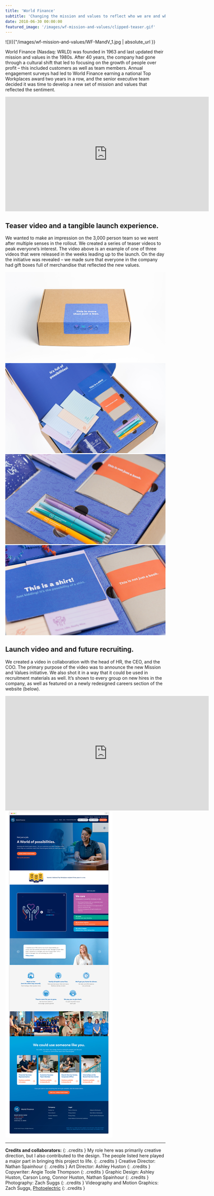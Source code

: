```yaml
---
title: 'World Finance'
subtitle: 'Changing the mission and values to reflect who we are and who we want to be.'
date: 2018-06-30 00:00:00
featured_image: '/images/wf-mission-and-values/clipped-teaser.gif'
---
```


![]({{"/images/wf-mission-and-values/WF-MandV_1.jpg | absolute_url }}

World Finance (Nasdaq: WRLD) was founded in 1963 and last updated their mission and values in the 1980s. After 40 years, the company had gone through a cultural shift that led to focusing on the growth of people over profit – this included customers as well as team members. Annual engagement surveys had led to World Finance earning a national Top Workplaces award two years in a row, and the senior executive team decided it was time to develop a new set of mission and values that reflected the sentiment. 

<iframe src="https://player.vimeo.com/video/849984192" width="640" height="360" frameborder="0" allowfullscreen></iframe>


## Teaser video and  a tangible launch experience.

We wanted to make an impression on the 3,000 person team so we went after multiple senses in the rollout. We created a series of teaser videos to peak everyone’s interest. The video above is an example of one of three videos that were released in the weeks leading up to the launch. On the day the initiative was revealed – we made sure that everyone in the company had gift boxes full of merchandise that reflected the new values.  

<div class="gallery" data-columns="2">
	<img src="/images/wf-mission-and-values/WF-MandV_4.jpg">
	<img src="/images/wf-mission-and-values/WF-MandV_2.jpg">
	<img src="/images/wf-mission-and-values/WF-MandV_3.jpg">
	<img src="/images/wf-mission-and-values/WF-MandV_5.jpg">
</div>


## Launch video and and future recruiting.

We created a video in collaboration with the head of HR, the CEO, and the COO. The primary purpose of the video was to announce the new Mission and Values initiative. We also shot it in a way that it could be used in recruitment materials as well. It’s shown to every group on new hires in the company, as well as featured on a newly redesigned careers section of the website (below).

<iframe src="https://player.vimeo.com/video/849984223" width="640" height="360" frameborder="0" allowfullscreen></iframe>

<img src="/images/wf-mission-and-values/WF_MandV_long.jpg">

---

**Credits and collaborators:**
{: .credits }
My role here was primarily creative direction, but I also contributed to the design. The people listed here played a major part in bringing this project to life.
{: .credits }
Creative Director: Nathan Spainhour
{: .credits }
Art Director: Ashley Huston
{: .credits }
Copywriter: Angie Toole Thompson
{: .credits }
Graphic Design: Ashley Huston, Carson Long, Connor Huston, Nathan Spainhour
{: .credits }
Photography: Zach Suggs
{: .credits }
Videography and Motion Graphics: Zach Suggs, [Photoelectric](http://www.photoelectric.tv/)
{: .credits }